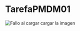# TarefaPMDM01


![Fallo al cargar cargar la imagen](https://github.com/hundios/TarefaPMDM01/blob/master/andro.png)
